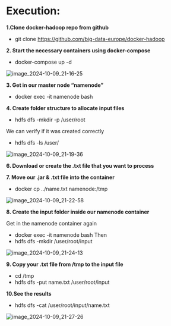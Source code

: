 # Execution:
**1.Clone docker-hadoop repo from github**

- git clone https://github.com/big-data-europe/docker-hadoop

**2. Start the necessary containers using docker-compose**

- docker-compose up -d

![image_2024-10-09_21-16-25](https://github.com/user-attachments/assets/1420cd69-f0bf-42a6-bfbb-49c438b57704)

**3. Get in our master node “namenode”**

- docker exec -it namenode bash

**4. Create folder structure to allocate input files**

- hdfs dfs -mkdir -p /user/root

We can verify if it was created correctly

- hdfs dfs -ls /user/

![image_2024-10-09_21-19-36](https://github.com/user-attachments/assets/e3874893-b68a-4b4c-8db0-c0ed42937dcc)

**6. Download or create the .txt file that you want to process**

**7. Move our .jar & .txt file into the container**

- docker cp ../name.txt namenode:/tmp

![image_2024-10-09_21-22-58](https://github.com/user-attachments/assets/4394265c-de80-4fc9-8e34-1b1d7ab6ef57)

**8. Create the input folder inside our namenode container**

Get in the namenode container again
- docker exec -it namenode bash
Then
- hdfs dfs -mkdir /user/root/input

![image_2024-10-09_21-24-13](https://github.com/user-attachments/assets/4b3e0b0d-4de2-4c4f-bc32-4240e5b184bb)

**9. Copy your .txt file from /tmp to the input file**
- cd /tmp
- hdfs dfs -put name.txt /user/root/input

**10.See the results**

- hdfs dfs -cat /user/root/input/name.txt

![image_2024-10-09_21-27-26](https://github.com/user-attachments/assets/e2656c3c-19a9-4837-abeb-d1990dffab82)
